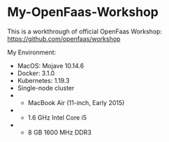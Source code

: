 # My-OpenFaas-Workshop
This is a workthrough of official OpenFaas Workshop: https://github.com/openfaas/workshop <br>

My Environment: <br>
* MacOS: Mojave 10.14.6
* Docker: 3.1.0
* Kubernetes: 1.19.3 
* Single-node cluster
*  * MacBook Air (11-inch, Early 2015)
*  * 1.6 GHz Intel Core i5
*  * 8 GB 1600 MHz DDR3
